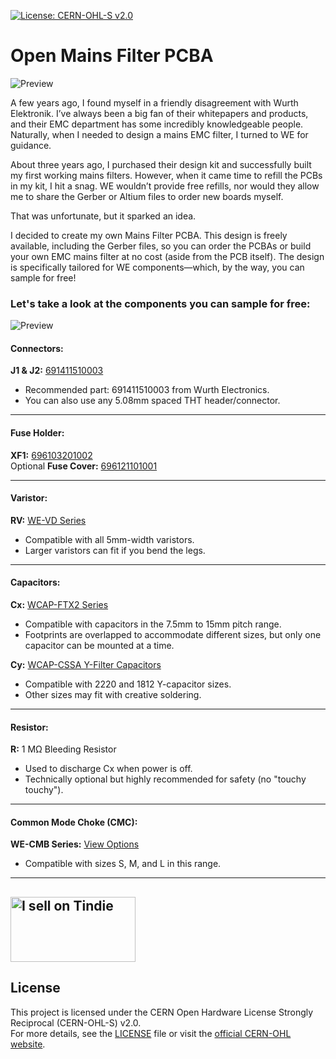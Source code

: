 [![License: CERN-OHL-S v2.0](https://img.shields.io/badge/License-CERN--OHL--S-blue.svg)](https://ohwr.org/project/cernohl/wikis/Documents/CERN-OHL-version-2)

# Open Mains Filter PCBA

![Preview](https://github.com/Flamingo-tech/INA-700_STAMP/blob/main/Open-Mains-Filter/Images/Open_Mains_Filter_V1.1.0_IMG_1.png)

A few years ago, I found myself in a friendly disagreement with Wurth Elektronik. I’ve always been a big fan of their whitepapers and products, and their EMC department has some incredibly knowledgeable people. Naturally, when I needed to design a mains EMC filter, I turned to WE for guidance.

About three years ago, I purchased their design kit and successfully built my first working mains filters. However, when it came time to refill the PCBs in my kit, I hit a snag. WE wouldn’t provide free refills, nor would they allow me to share the Gerber or Altium files to order new boards myself.

That was unfortunate, but it sparked an idea.

I decided to create my own Mains Filter PCBA. This design is freely available, including the Gerber files, so you can order the PCBAs or build your own EMC mains filter at no cost (aside from the PCB itself). The design is specifically tailored for WE components—which, by the way, you can sample for free!

### Let's take a look at the components you can sample for free:

![Preview](https://github.com/Flamingo-tech/INA-700_STAMP/blob/main/Open-Mains-Filter/Images/Open_Mains_Filter_V1.1.0_Overview.png)

#### Connectors:  
**J1 & J2:** [691411510003](https://www.we-online.com/en/components/products/TBL_5_08_4115_SCREWLESS_HORIZONTAL_ENTRY_6914115100XX?sq=691411510003#691411510003)  
- Recommended part: 691411510003 from Wurth Electronics.  
- You can also use any 5.08mm spaced THT header/connector.

---

#### Fuse Holder:  
**XF1:** [696103201002](https://www.we-online.com/en/components/products/FSH_THR_PCB_CLIP_COVER_696103201002)  
Optional **Fuse Cover:** [696121101001](https://www.we-online.com/en/components/products/FSH_THT_PCB_CLIP_COVER_696121101001)  

---

#### Varistor:  
**RV:** [WE-VD Series](https://www.we-online.com/en/components/products/WE-VD#/articles/WE-VD_SIZE_5MM)  
- Compatible with all 5mm-width varistors.  
- Larger varistors can fit if you bend the legs.

---

#### Capacitors:  
**Cx:** [WCAP-FTX2 Series](https://www.we-online.com/en/components/products/WCAP-FTX2)  
- Compatible with capacitors in the 7.5mm to 15mm pitch range.  
- Footprints are overlapped to accommodate different sizes, but only one capacitor can be mounted at a time.

**Cy:** [WCAP-CSSA Y-Filter Capacitors](https://www.we-online.com/en/components/products/WCAP-CSSA_2#/articles/WCAP-CSSA-1812_2)  
- Compatible with 2220 and 1812 Y-capacitor sizes.  
- Other sizes may fit with creative soldering.

---

#### Resistor:  
**R:** 1 MΩ Bleeding Resistor  
- Used to discharge Cx when power is off.  
- Technically optional but highly recommended for safety (no "touchy touchy").

---

#### Common Mode Choke (CMC):  
**WE-CMB Series:** [View Options](https://www.we-online.com/en/components/products/WE-CMB?)  
- Compatible with sizes S, M, and L in this range.

---
<a href="https://www.tindie.com/stores/theflamingo/?ref=offsite_badges&utm_source=sellers_TheFlamingo&utm_medium=badges&utm_campaign=badge_large"><img src="https://d2ss6ovg47m0r5.cloudfront.net/badges/tindie-larges.png" alt="I sell on Tindie" width="200" height="104"></a>
---

## License
This project is licensed under the CERN Open Hardware License Strongly Reciprocal (CERN-OHL-S) v2.0.  
For more details, see the [LICENSE](./LICENSE) file or visit the [official CERN-OHL website](https://ohwr.org/cern_ohl).


